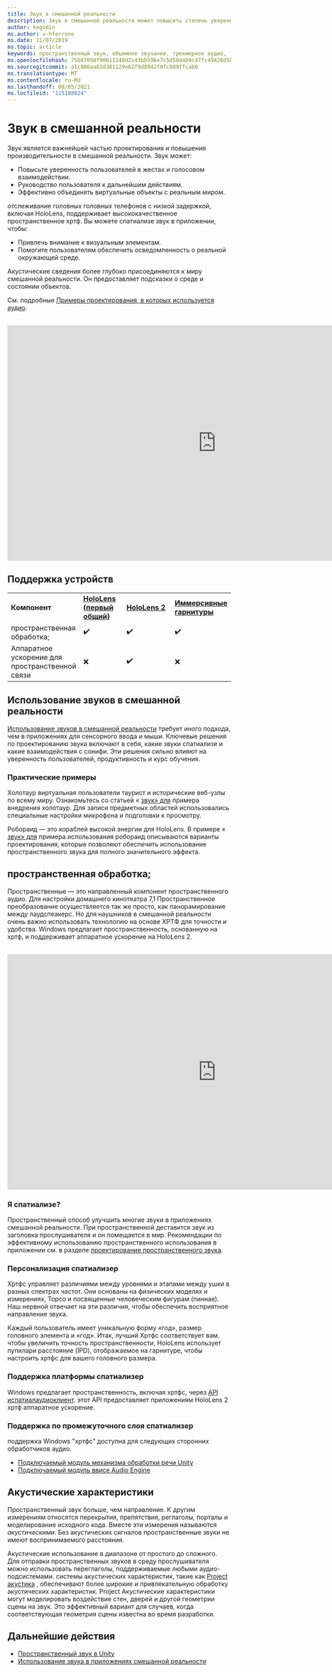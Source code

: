 ```yaml
---
title: Звук в смешанной реальности
description: Звук в смешанной реальности может повысить степень уверенности пользователей в взаимодействии пользовательского интерфейса и погрузить пользователей в работу.
author: kegodin
ms.author: v-hferrone
ms.date: 11/07/2019
ms.topic: article
keywords: пространственный звук, объемное звучание, трехмерное аудио, трехмерное звучание, пространственный звук, гарнитура смешанной реальности, гарнитура windows mixed reality, гарнитура виртуальной реальности, HoloLens, мртк, смешанная набор средств, примеры внедрения, акустические характеристики
ms.openlocfilehash: 75b87098f90611140d2c43bb596e7c5d50dab9c47fc49426d5bcbbe0095c3847
ms.sourcegitcommit: a1c086aa83d381129e62f9d8942f0fc889ffcab0
ms.translationtype: MT
ms.contentlocale: ru-RU
ms.lasthandoff: 08/05/2021
ms.locfileid: "115188824"
---
```

# <a name="audio-in-mixed-reality"></a>Звук в смешанной реальности

Звук является важнейшей частью проектирования и повышения производительности в смешанной реальности. Звук может:
* Повысьте уверенность пользователей в жестах и голосовом взаимодействии.
* Руководство пользователя к дальнейшим действиям.
* Эффективно объединять виртуальные объекты с реальным миром.

отслеживание головных головных телефонов с низкой задержкой, включая HoloLens, поддерживает высококачественное пространственное хртф. Вы можете спатиализе звук в приложении, чтобы:
* Привлечь внимание к визуальным элементам.
* Помогите пользователям обеспечить осведомленность о реальной окружающей среде.

Акустические сведения более глубоко присоединяются к миру смешанной реальности. Он предоставляет подсказки о среде и состоянии объектов.

См. подробные [Примеры проектирования, в которых используется аудио](spatial-sound-design.md).

<br>

<iframe width="940" height="530" src="https://www.youtube.com/embed/PTPvx7mDon4" frameborder="0" allow="accelerometer; autoplay; encrypted-media; gyroscope; picture-in-picture" allowfullscreen></iframe>

## <a name="device-support"></a>Поддержка устройств

<table>
    <colgroup>
    <col width="25%" />
    <col width="25%" />
    <col width="25%" />
    <col width="25%" />
    </colgroup>
    <tr>
        <td><strong>Компонент</strong></td>
        <td><a href="/hololens/hololens1-hardware"><strong>HoloLens (первый общий)</strong></a></td>
        <td><a href="https://docs.microsoft.com/hololens/hololens2-hardware"><strong>HoloLens 2</strong></td>
        <td><a href="../discover/immersive-headset-hardware-details.md"><strong>Иммерсивные гарнитуры</strong></a></td>
    </tr>
     <tr>
        <td>пространственная обработка;</td>
        <td>✔️</td>
        <td>✔️</td>
        <td>✔️</td>
    </tr>
     <tr>
        <td>Аппаратное ускорение для пространственной связи</td>
        <td>❌</td>
        <td>✔️</td>
        <td>❌</td>
    </tr>
</table>

## <a name="use-of-sounds-in-mixed-reality"></a>Использование звуков в смешанной реальности

[Использование звуков в смешанной реальности](spatial-sound-design.md) требует иного подхода, чем в приложениях для сенсорного ввода и мыши. Ключевые решения по проектированию звука включают в себя, какие звуки спатиализе и какие взаимодействия с сонифи. Эти решения сильно влияют на уверенность пользователей, продуктивность и курс обучения.

### <a name="case-studies"></a>Практические примеры

Холотаур виртуальная пользователи таурист и исторические веб-узлы по всему миру. Ознакомьтесь со статьей « [звук» для](case-study-spatial-sound-design-for-holotour.md) примера внедрения холотаур. Для записи предметных областей использовались специальные настройки микрофона и подготовки к просмотру.

Робораид — это кораблей высокой энергии для HoloLens. В примере « [звук» для](case-study-using-spatial-sound-in-roboraid.md) примера использования робораид описываются варианты проектирования, которые позволяют обеспечить использование пространственного звука для полного значительного эффекта.

## <a name="spatialization"></a>пространственная обработка;

Пространственные — это направленный компонент пространственного аудио. Для настройки домашнего кинотеатра 7,1 Пространственное преобразование осуществляется так же просто, как панорамирование между лаудспеакерс. Но для наушников в смешанной реальности очень важно использовать технологию на основе ХРТФ для точности и удобства. Windows предлагает пространственность, основанную на хртф, и поддерживает аппаратное ускорение на HoloLens 2.

<br>

<iframe width="940" height="530" src="https://www.youtube.com/embed/aB3TDjYklmo" frameborder="0" allow="accelerometer; autoplay; encrypted-media; gyroscope; picture-in-picture" allowfullscreen></iframe>

### <a name="should-i-spatialize"></a>Я спатиализе?

Пространственный способ улучшить многие звуки в приложениях смешанной реальности. При пространственной деставится звук из заголовка прослушивателя и он помещается в мир. Рекомендации по эффективному использованию пространственного использования в приложении см. в разделе [проектирование пространственного звука](spatial-sound-design.md).

### <a name="spatializer-personalization"></a>Персонализация спатиализер

Хртфс управляет различиями между уровнями и этапами между ушки в разных спектрах частот. Они основаны на физических моделях и измерениях, Торсо и посвященные человеческим фигурам (пиннае). Наш нервной отвечает на эти различия, чтобы обеспечить восприятное направление звука.

Каждый пользователь имеет уникальную форму «год», размер головного элемента и «год». Итак, лучший Хртфс соответствует вам. чтобы увеличить точность пространственности, HoloLens использует пупилари расстояние (IPD), отображаемое на гарнитуре, чтобы настроить хртфс для вашего головного размера.

### <a name="spatializer-platform-support"></a>Поддержка платформы спатиализер

Windows предлагает пространственность, включая хртфс, через [API испатиалаудиоклиент](/windows/win32/coreaudio/spatial-sound). этот API предоставляет приложениям HoloLens 2 хртф аппаратное ускорение.

### <a name="spatializer-middleware-support"></a>Поддержка по промежуточного слоя спатиализер

поддержка Windows "хртфс" доступна для следующих сторонних обработчиков аудио.
* [Подключаемый модуль механизма обработки речи Unity](../develop/unity/spatial-sound-in-unity.md)
* [Подключаемый модуль ввисе Audio Engine](https://www.audiokinetic.com/products/plug-ins/msspatial/)

## <a name="acoustics"></a>Акустические характеристики

Пространственный звук больше, чем направление. К другим измерениям относятся перекрытия, препятствия, реглаголы, порталы и моделирование исходного кода. Вместе эти измерения называются *акустическими*. Без акустических сигналов пространственные звуки не имеют воспринимаемого расстояния.

Акустические использование в диапазоне от простого до сложного. Для отправки пространственных звуков в среду прослушивателя можно использовать переглаголы, поддерживаемые любыми аудио-подсистемами. системы акустических характеристик, такие как [Project акустика](/gaming/acoustics/what-is-acoustics) , обеспечивают более широкие и привлекательную обработку акустических характеристик. Project Акустические характеристики могут моделировать воздействие стен, дверей и другой геометрии сцены на звук. Это эффективный вариант для случаев, когда соответствующая геометрия сцены известна во время разработки.

## <a name="next-steps"></a>Дальнейшие действия

- [Пространственный звук в Unity](../develop/unity/spatial-sound-in-unity.md)
- [Использование звука в приложениях смешанной реальности](spatial-sound-design.md)